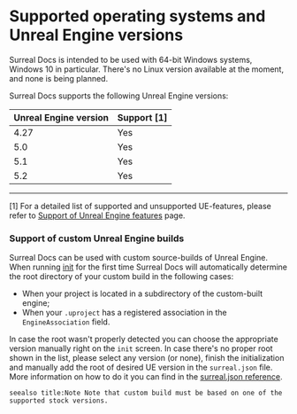 # Supported operating systems and Unreal Engine versions

Surreal Docs is intended to be used with 64-bit Windows systems, Windows 10 in particular. There's no Linux version available at the moment, and none is being planned.

Surreal Docs supports the following Unreal Engine versions:

| Unreal Engine version | Support [1] |
|-----------------------|-------------|
| 4.27                  | Yes         |
| 5.0                   | Yes         |
| 5.1                   | Yes         |
| 5.2                   | Yes         |

***

[1] For a detailed list of supported and unsupported UE-features, please refer
to [Support of Unreal Engine features](docs/ue-features-support) page.

### Support of custom Unreal Engine builds

Surreal Docs can be used with custom source-builds of Unreal Engine. When running [init](docs/cli/init "init command") for the first time Surreal Docs will automatically determine the root directory of your custom build in the following cases:
- When your project is located in a subdirectory of the custom-built engine;
- When your `.uproject` has a registered association in the `EngineAssociation` field.

In case the root wasn't properly detected you can choose the appropriate version manually right on the `init` screen. In case there's no proper root shown in the list, please select any version (or none), finish the initialization and manually add the root of desired UE version in the `surreal.json` file. More information on how to do it you can find in the [surreal.json reference](docs/surreal-json "surreal.json reference").

``seealso
title:Note
Note that custom build must be based on one of the supported stock versions.
``
